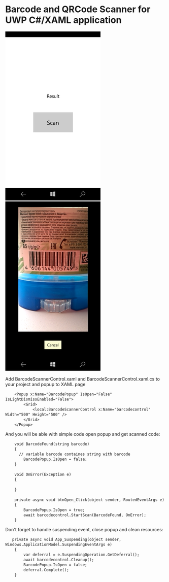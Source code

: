 # Barcode and QRCode Scanner for UWP C#/XAML application

<img src="Barcode_Scanner_UWP/screenshot1.png" width="300">
<img src="Barcode_Scanner_UWP/screenshot2.png" width="300">

Add BarcodeScannerControl.xaml and BarcodeScannerControl.xaml.cs to your project
and popup to XAML page

        <Popup x:Name="BarcodePopup" IsOpen="False" IsLightDismissEnabled="False">
            <Grid>
                <local:BarcodeScannerControl x:Name="barcodecontrol"  Width="500" Height="500" />
            </Grid>
        </Popup>
        
And you will be able with simple code open popup and get scanned code:

        void BarcodeFound(string barcode)
        {
          // variable barcode containes string with barcode
            BarcodePopup.IsOpen = false;
        }

        void OnError(Exception e)
        {

        }

        private async void btnOpen_Click(object sender, RoutedEventArgs e)
        {
            BarcodePopup.IsOpen = true;
            await barcodecontrol.StartScan(BarcodeFound, OnError);
        }

Don't forget to handle suspending event, close popup and clean resources:
        
       private async void App_Suspending(object sender, Windows.ApplicationModel.SuspendingEventArgs e)
        {
            var deferral = e.SuspendingOperation.GetDeferral();
            await barcodecontrol.Cleanup();
            BarcodePopup.IsOpen = false;
            deferral.Complete();
        }
        

